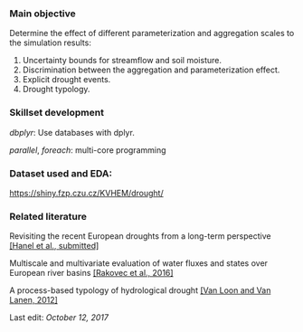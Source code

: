 
### Main objective

Determine the effect of different parameterization and aggregation scales to the simulation results:

1.  Uncertainty bounds for streamflow and soil moisture.
2.  Discrimination between the aggregation and parameterization effect.
3.  Explicit drought events.
4.  Drought typology.

### Skillset development

*dbplyr*: Use databases with dplyr.

*parallel*, *foreach*: multi-core programming

### Dataset used and EDA:

<https://shiny.fzp.czu.cz/KVHEM/drought/>

### Related literature

Revisiting the recent European droughts from a long-term perspective [\[Hanel et al., submitted\]](https://owncloud.cesnet.cz/index.php/s/wpFXfeHkZm3smYH)

Multiscale and multivariate evaluation of water fluxes and states over European river basins [\[Rakovec et al., 2016\]](https://www.researchgate.net/profile/Luis_Samaniego/publication/282076923_Multiscale_and_Multivariate_Evaluation_of_Water_Fluxes_and_States_over_European_River_Basins/links/56e0202a08aec4b3333cfec3/Multiscale-and-Multivariate-Evaluation-of-Water-Fluxes-and-States-over-European-River-Basins.pdf)

A process-based typology of hydrological drought [\[Van Loon and Van Lanen, 2012\]](http://library.wur.nl/WebQuery/wurpubs/fulltext/217574)

Last edit: *October 12, 2017*
